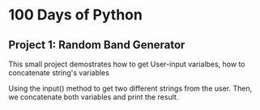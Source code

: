 # 100 Days of Python
## Project 1: Random Band Generator

This small project demostrates how to get User-input varialbes, how to concatenate string's variables

Using the input() method to get two different strings from the user. Then, we concatenate both variables and print the result.
